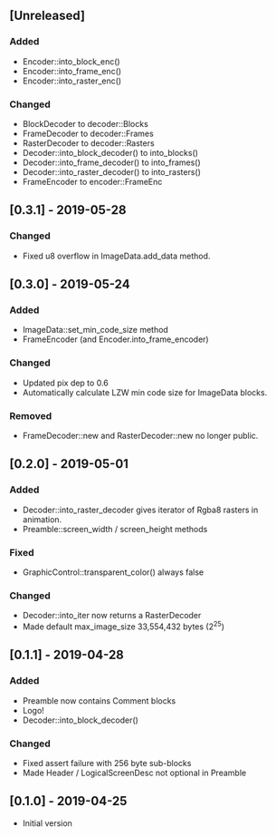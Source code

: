 ## [Unreleased]
### Added
* Encoder::into_block_enc()
* Encoder::into_frame_enc()
* Encoder::into_raster_enc()
### Changed
* BlockDecoder to decoder::Blocks
* FrameDecoder to decoder::Frames
* RasterDecoder to decoder::Rasters
* Decoder::into_block_decoder() to into_blocks()
* Decoder::into_frame_decoder() to into_frames()
* Decoder::into_raster_decoder() to into_rasters()
* FrameEncoder to encoder::FrameEnc

## [0.3.1] - 2019-05-28
### Changed
* Fixed u8 overflow in ImageData.add_data method.

## [0.3.0] - 2019-05-24
### Added
* ImageData::set_min_code_size method
* FrameEncoder (and Encoder.into_frame_encoder)
### Changed
* Updated pix dep to 0.6
* Automatically calculate LZW min code size for ImageData blocks.
### Removed
* FrameDecoder::new and RasterDecoder::new no longer public.

## [0.2.0] - 2019-05-01
### Added
* Decoder::into_raster_decoder gives iterator of Rgba8 rasters in animation.
* Preamble::screen_width / screen_height methods
### Fixed
* GraphicControl::transparent_color() always false
### Changed
* Decoder::into_iter now returns a RasterDecoder
* Made default max_image_size 33,554,432 bytes (2<sup>25</sup>)

## [0.1.1] - 2019-04-28
### Added
* Preamble now contains Comment blocks
* Logo!
* Decoder::into_block_decoder()
### Changed
* Fixed assert failure with 256 byte sub-blocks
* Made Header / LogicalScreenDesc not optional in Preamble

## [0.1.0] - 2019-04-25
* Initial version
